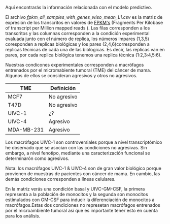 Aquí encontrarás la información relacionada con el modelo predictivo. 

El archivo *fpkm_all_samples_with_genes_wiso_mean_L1.csv* es la matriz de expresión de los transcritos en valores de [FPKM's](https://www.rna-seqblog.com/rpkm-fpkm-and-tpm-clearly-explained/) (Fragments Per Kilobase of transcript per Million mapped reads ). Las filas corresponden a los transcritos y las columnas corresponden a la condición experimental evaluada junto con el número de replica, los números impares (1,3,5) coresponden a replicas biológicas y los pares (2,4,6)corresponden a replicas técnicas de cada una de las biólogicas. Es decir, las replicas van en pares, por cada replica biológica tenemos una replica técnica (1:2,3:4,5:6). 

Nuestras condicones experimentales corresponden a macrófagos entrenados por el micromabiente tumoral (TME) del cáncer de mama. Algunos de ellos se consideran agresivos y otros no agresivos.

| TME | Definición |
|--------------|-------------|
| MCF7 | No agresivo |
| T47D | No agresivo |
| UIVC-1 | ¿? |
| UIVC-4 | Agresivo | 
| MDA-MB-231 | Agresivo |


Los macrófagos UIVC-1 son controversiales porque a nivel transcriptómico he observado que se asocian con las condiciones no agresivas. Sin embargo, a nivel fenotipo, mediante una caracterización funcional se determinarón como agresivos. 

Nota: los macrófagos UIVC-1 & UIVC-4 son de gran valor biológico porque provienen de muestras de pacientes con cáncer de mama. En cambio, las demás condiciones corresponden a líneas celulares.

En la matriz verás una condición basal y UIVC-GM-CSF, la primera representa a la población de monocitos y la segunda son monocitos estímulados con GM-CSF para inducir la diferenciación de monocitos a macrófagos.Estas dos condiciones no represetan macrófagos entrenados por el microambiente tumoral así que es importante tener esto en cuenta para los análisis.   
